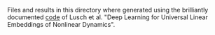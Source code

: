 Files and results in this directory where generated using the brilliantly documented [code](https://github.com/BethanyL/DeepKoopman) of Lusch et al. "Deep Learning for Universal Linear Embeddings of Nonlinear Dynamics".
